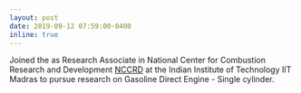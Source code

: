 ```yaml
---
layout: post
date: 2019-09-12 07:59:00-0400
inline: true
---
```


Joined the as Research Associate in National Center for Combustion Research and Development [NCCRD](https://nccrd.iitm.ac.in/) at the Indian Institute of Technology IIT Madras to pursue research on Gasoline Direct Engine - Single cylinder.  

